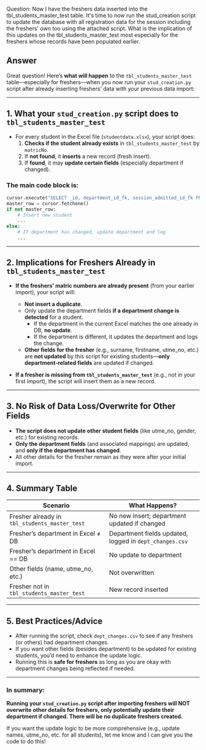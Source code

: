 Question: Now I have  the freshers data inserted into the tbl_students_master_test table. It's time to now run the stud_creation script to update the database with all registration data for the session including the freshers' own too using the attached script. What is the implication of this updates on the tbl_students_master_test most especially for the freshers whose records have been populated earlier.

## Answer


Great question! Here’s **what will happen** to the `tbl_students_master_test` table—especially for freshers—when you now run your `stud_creation.py` script after already inserting freshers’ data with your previous data import:

---

## 1. **What your `stud_creation.py` script does to `tbl_students_master_test`**

- For every student in the Excel file (`studentdata.xlsx`), your script does:
    1. **Checks if the student already exists** in `tbl_students_master_test` by `matricNo`.
    2. If **not found**, it **inserts** a new record (fresh insert).
    3. If **found**, it may **update certain fields** (especially department if changed).

### The main code block is:
```python
cursor.execute("SELECT _id, department_id_fk, session_admitted_id_fk FROM tbl_students_master_test WHERE matricNo = %s", (matric_no,))
master_row = cursor.fetchone()
if not master_row:
    # Insert new student
    ...
else:
    # If department has changed, update department and log
    ...
```

---

## 2. **Implications for Freshers Already in `tbl_students_master_test`**

- **If the freshers’ matric numbers are already present** (from your earlier import), your script will:
    - **Not insert a duplicate**.
    - Only update the department fields **if a department change is detected** for a student.
        - If the department in the current Excel matches the one already in DB, **no update**.
        - If the department is different, it updates the department and logs the change.
    - **Other fields for the fresher** (e.g., surname, firstname, utme_no, etc.) are **not updated** by this script for existing students—**only department-related fields** are updated if changed.

- **If a fresher is missing from `tbl_students_master_test`** (e.g., not in your first import), the script will insert them as a new record.

---

## 3. **No Risk of Data Loss/Overwrite for Other Fields**

- **The script does not update other student fields** (like utme_no, gender, etc.) for existing records.
- **Only the department fields** (and associated mappings) are updated, and **only if the department has changed**.
- All other details for the fresher remain as they were after your initial import.

---

## 4. **Summary Table**

| Scenario                                                | What Happens?                                            |
|---------------------------------------------------------|----------------------------------------------------------|
| Fresher already in `tbl_students_master_test`           | No new insert; department updated if changed             |
| Fresher’s department in Excel ≠ DB                      | Department fields updated, logged in `dept_changes.csv`  |
| Fresher’s department in Excel == DB                     | No update to department                                  |
| Other fields (name, utme_no, etc.)                      | Not overwritten                                          |
| Fresher not in `tbl_students_master_test`               | New record inserted                                      |

---

## 5. **Best Practices/Advice**

- After running the script, check `dept_changes.csv` to see if any freshers (or others) had department changes.
- If you want other fields (besides department) to be updated for existing students, you’d need to enhance the update logic.
- Running this is **safe for freshers** as long as you are okay with department changes being reflected if needed.

---

### **In summary:**  
**Running your `stud_creation.py` script after importing freshers will NOT overwrite other details for freshers, only potentially update their department if changed. There will be no duplicate freshers created.**

If you want the update logic to be more comprehensive (e.g., update names, utme_no, etc. for all students), let me know and I can give you the code to do this!